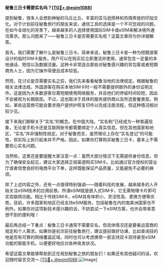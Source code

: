 **秘鲁三日卡需要实名吗？[[TG💪+ @esim1088](https://t.me/s/esim1088)]**

提到秘鲁，很多人会想到神秘的马丘比丘、丰富的亚马逊雨林和热情奔放的印加文化。对于计划前往秘鲁旅行的朋友来说，通信工具的选择是一个不可忽视的问题。在如今全球化的背景下，越来越多的人选择使用国际SIM卡或eSIM来解决境外通讯需求。那么问题来了——秘鲁三日卡是否需要实名呢？这篇文章将为你详细解答。

首先，我们需要了解什么是秘鲁三日卡。简单来说，秘鲁三日卡是一种为短期游客设计的临时SIM卡服务，用户可以在购买后立即激活并使用，通常包含一定量的本地通话、短信以及数据流量。这种卡非常适合那些对秘鲁感兴趣的背包客或者短期商务人士，因为它操作简便且成本较低。

然而，在讨论是否需要实名之前，我们先来看看秘鲁当地的法律规定。根据秘鲁的相关法律法规，外国游客在购买本地SIM卡时一般不需要提供额外的身份证明文件。这是因为大多数游客仅需短期使用网络服务，并且他们的停留时间较短，因此不会被视为长期居民。不过，这也取决于具体的服务提供商以及所选套餐类型。例如，某些运营商可能会要求用户提供护照复印件以完成注册流程，但这种情况相对较少见。

接下来我们聊聊关于“实名”的概念。在中国大陆，“实名制”已经成为一种普遍现象，无论是手机卡还是互联网账号都需要绑定个人真实信息。但在其他国家和地区，“实名”并非强制性规定。对于秘鲁而言，虽然理论上存在“实名登记”的可能性，但实际上执行起来并不严格。因此，如果你打算购买秘鲁三日卡，基本上不需要担心实名问题。

当然啦，这里还是要提醒大家注意一点：虽然大部分情况下无需提供身份信息，但为了确保安全起见，建议大家选择正规渠道购买SIM卡。比如通过官方授权的营业厅或者信誉良好的电商平台下单，这样既能保证产品质量，又能避免不必要的麻烦。

除了上述内容之外，还有一点值得特别强调——随着科技的发展，越来越多的人开始关注eSIM技术的应用前景。所谓eSIM就是嵌入式SIM卡，它无需物理卡片即可实现联网功能。相比于传统SIM卡，eSIM具有体积小、灵活性高、更换方便等优势。目前，许多国家和地区已经支持eSIM服务，包括秘鲁在内的南美洲国家也不例外。如果你对这项新技术感兴趣的话，不妨尝试一下eSIM方案，也许会带来意想不到的便利哦！

最后再总结一下重点：秘鲁三日卡通常不需要实名，但具体情况还是要看运营商的规定和个人需求。如果你是初次前往秘鲁旅行，建议提前做好功课，比如查询目的地是否有可靠的网络覆盖区域，同时也可以考虑携带一部支持双卡双待甚至eSIM功能的智能手机，以便更好地应对各种突发状况。

希望这篇文章能够帮助到正在规划秘鲁之旅的朋友们！如果还有其他疑问的话，欢迎随时留言交流～ [[TG💪+ @esim1088](https://t.me/s/esim1088) ![Image](https://i.postimg.cc/4NQfJmqS/Snipaste-2025-05-13-00-14-12.png)]